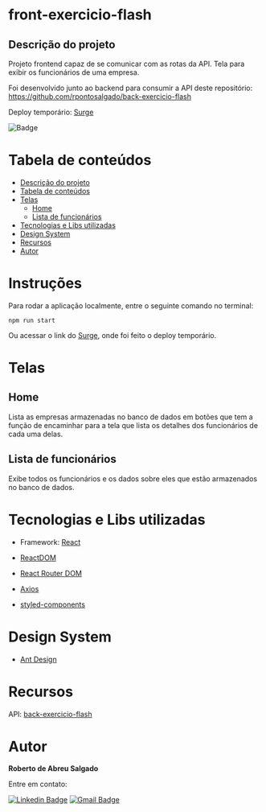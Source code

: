front-exercicio-flash
=====================

Descrição do projeto
--------------------

Projeto frontend capaz de se comunicar com as rotas da API. Tela para exibir os funcionários de uma empresa.

Foi desenvolvido junto ao backend para consumir a API deste repositório: https://github.com/rpontosalgado/back-exercicio-flash

Deploy temporário: [Surge](http://bizarre-soap.surge.sh/)

![Badge](https://img.shields.io/badge/build-stable-green)

Tabela de conteúdos
===================

<!--ts-->
  * [Descrição do projeto](*descrição-do-projeto)
  * [Tabela de conteúdos](#tabela-de-conteudos)
  * [Telas](#telas)
    * [Home](#home)
    * [Lista de funcionários](#lista-de-funcionários)
  * [Tecnologias e Libs utilizadas](#tecnologias-e-libs-utilizadas)
  * [Design System](#design-system)
  * [Recursos](#recursos)
  * [Autor](#autor)
<!--te-->

Instruções
==========

Para rodar a aplicação localmente, entre o seguinte comando no terminal:

`npm run start`

Ou acessar o link do [Surge](http://bizarre-soap.surge.sh/), onde foi feito o deploy temporário.

Telas
=====

Home
----

Lista as empresas armazenadas no banco de dados em botões que tem a função de encaminhar para a tela que lista os detalhes dos funcionários de cada uma delas.

Lista de funcionários
---------------------

Exibe todos os funcionários e os dados sobre eles que estão armazenados no banco de dados.

Tecnologias e Libs utilizadas
=============================

- Framework: [React](https://pt-br.reactjs.org/)

- [ReactDOM](https://pt-br.reactjs.org/docs/react-dom.html)

- [React Router DOM](https://reactrouter.com/web/guides/quick-start)

- [Axios](https://github.com/axios/axios)

- [styled-components](https://styled-components.com/)

Design System
=============

- [Ant Design](https://ant.design/)

Recursos
========

API: [back-exercicio-flash](https://github.com/rpontosalgado/back-exercicio-flash)

Autor
=====

**Roberto de Abreu Salgado**

Entre em contato:

[![Linkedin Badge](https://img.shields.io/badge/-Roberto-blue?style=flat-square&logo=Linkedin&logoColor=white&link=https://www.linkedin.com/in/tgmarinho/)](https://www.linkedin.com/in/rsalgado3/) 
[![Gmail Badge](https://img.shields.io/badge/-r.salgado3@gmail.com-c14438?style=flat-square&logo=Gmail&logoColor=white&link=mailto:r.salgado3@gmail.com)](mailto:r.salgado3@gmail.com)